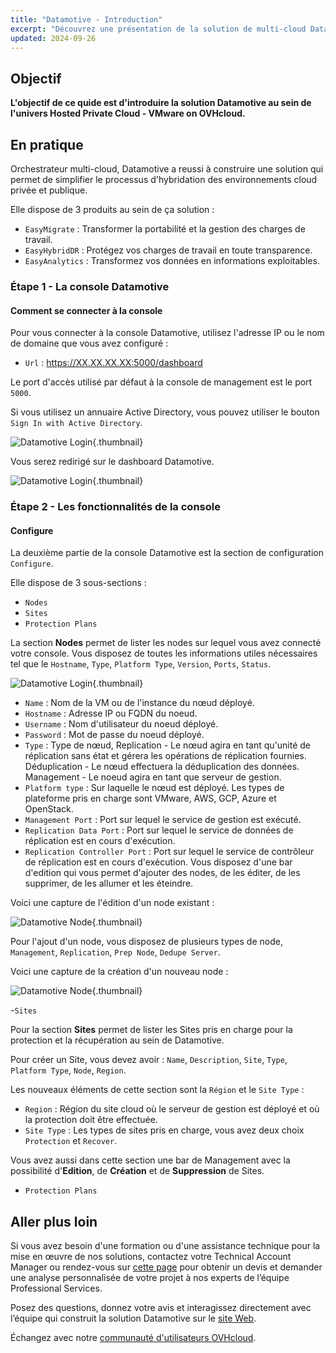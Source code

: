 ```yaml
---
title: "Datamotive - Introduction"
excerpt: "Découvrez une présentation de la solution de multi-cloud Datamotive, pour une hybridation de Hosted Private Cloud - VMware on OVHcloud avec d'autres plateform"
updated: 2024-09-26
---
```


## Objectif

**L'objectif de ce quide est d'introduire la solution Datamotive au sein de l'univers Hosted Private Cloud - VMware on OVHcloud.**

## En pratique

Orchestrateur multi-cloud, Datamotive a reussi à construire une solution qui permet de simplifier le processus d'hybridation des environnements cloud privée et publique.

Elle dispose de 3 produits au sein de ça solution :

* `EasyMigrate` : Transformer la portabilité et la gestion des charges de travail.
* `EasyHybridDR` : Protégez vos charges de travail en toute transparence.
* `EasyAnalytics` : Transformez vos données en informations exploitables.

### Étape 1 - La console Datamotive

#### Comment se connecter à la console

Pour vous connecter à la console Datamotive, utilisez l'adresse IP ou le nom de domaine que vous avez configuré : 

- `Url` : https://XX.XX.XX.XX:5000/dashboard

Le port d'accès utilisé par défaut à la console de management est le port `5000`.

Si vous utilisez un annuaire Active Directory, vous pouvez utiliser le bouton `Sign In with Active Directory`.

![Datamotive Login](images/datamotive_login.png){.thumbnail}

Vous serez redirigé sur le dashboard Datamotive.

![Datamotive Login](images/datamotive_dashboard.png){.thumbnail}

### Étape 2 - Les fonctionnalités de la console

#### Configure

La deuxième partie de la console Datamotive est la section de configuration `Configure`.

Elle dispose de 3 sous-sections :

- `Nodes`
- `Sites`
- `Protection Plans`

La section **Nodes** permet de lister les nodes sur lequel vous avez connecté votre console. Vous disposez de toutes les informations utiles nécessaires tel que le `Hostname`, `Type`, `Platform Type`, `Version`, `Ports`, `Status`.

![Datamotive Login](images/datamotive_nodes.png){.thumbnail}

- `Name` : Nom de la VM ou de l'instance du nœud déployé.
- `Hostname` : Adresse IP ou FQDN du noeud.
- `Username` : Nom d'utilisateur du noeud déployé.
- `Password` : Mot de passe du noeud déployé.
- `Type` : Type de nœud, Replication - Le nœud agira en tant qu'unité de réplication sans état et gérera les opérations de réplication fournies. Déduplication - Le nœud effectuera la déduplication des données. Management - Le noeud agira en tant que serveur de gestion.
- `Platform type` : Sur laquelle le nœud est déployé. Les types de plateforme pris en charge sont VMware, AWS, GCP, Azure et OpenStack.
- `Management Port` : Port sur lequel le service de gestion est exécuté.
- `Replication Data Port` : Port sur lequel le service de données de réplication est en cours d'exécution.
- `Replication Controller Port` : Port sur lequel le service de contrôleur de réplication est en cours d'exécution.
Vous disposez d'une bar d'edition qui vous permet d'ajouter des nodes, de les éditer, de les supprimer, de les allumer et les éteindre.

Voici une capture de l'édition d'un node existant :

![Datamotive Node](images/datamotive_nodes_edit.png){.thumbnail}

Pour l'ajout d'un node, vous disposez de plusieurs types de node, `Management`, `Replication`, `Prep Node`, `Dedupe Server`.

Voici une capture de la création d'un nouveau node :

![Datamotive Node](images/datamotive_nodes_new.png){.thumbnail}

-`Sites`

Pour la section **Sites** permet de lister les Sites pris en charge pour la protection et la récupération au sein de Datamotive.

Pour créer un Site, vous devez avoir : `Name`, `Description`, `Site`, `Type`, `Platform Type`, `Node`, `Region`.

Les nouveaux éléments de cette section sont la `Région` et le `Site Type` :

- `Region` : Région du site cloud où le serveur de gestion est déployé et où la protection doit être effectuée.
- `Site Type` : Les types de sites pris en charge, vous avez deux choix `Protection` et `Recover`.

Vous avez aussi dans cette section une bar de Management avec la possibilité d'**Edition**, de **Création** et de **Suppression** de Sites.

- `Protection Plans`


## Aller plus loin

Si vous avez besoin d'une formation ou d'une assistance technique pour la mise en œuvre de nos solutions, contactez votre Technical Account Manager ou rendez-vous sur [cette page](/links/professional-services) pour obtenir un devis et demander une analyse personnalisée de votre projet à nos experts de l’équipe Professional Services.

Posez des questions, donnez votre avis et interagissez directement avec l’équipe qui construit la solution Datamotive sur le [site Web](https://www.datamotive.io/).

Échangez avec notre [communauté d'utilisateurs OVHcloud](/links/community).